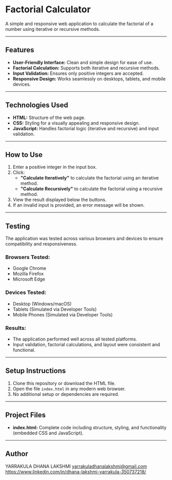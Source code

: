# Factorial Calculator

A simple and responsive web application to calculate the factorial of a number using iterative or recursive methods.

---

## Features
- **User-Friendly Interface:** Clean and simple design for ease of use.
- **Factorial Calculation:** Supports both iterative and recursive methods.
- **Input Validation:** Ensures only positive integers are accepted.
- **Responsive Design:** Works seamlessly on desktops, tablets, and mobile devices.

---

## Technologies Used
- **HTML:** Structure of the web page.
- **CSS:** Styling for a visually appealing and responsive design.
- **JavaScript:** Handles factorial logic (iterative and recursive) and input validation.

---

## How to Use
1. Enter a positive integer in the input box.
2. Click:
   - **"Calculate Iteratively"** to calculate the factorial using an iterative method.
   - **"Calculate Recursively"** to calculate the factorial using a recursive method.
3. View the result displayed below the buttons.
4. If an invalid input is provided, an error message will be shown.

---

## Testing
The application was tested across various browsers and devices to ensure compatibility and responsiveness.

### **Browsers Tested:**
- Google Chrome
- Mozilla Firefox
- Microsoft Edge

### **Devices Tested:**
- Desktop (Windows/macOS)
- Tablets (Simulated via Developer Tools)
- Mobile Phones (Simulated via Developer Tools)

### **Results:**
- The application performed well across all tested platforms.
- Input validation, factorial calculations, and layout were consistent and functional.

---

## Setup Instructions
1. Clone this repository or download the HTML file.
2. Open the file `index.html` in any modern web browser.
3. No additional setup or dependencies are required.

---

## Project Files
- **index.html:** Complete code including structure, styling, and functionality (embedded CSS and JavaScript).

---


## Author
YARRAKULA DHANA LAKSHMI
yarrakuladhanalakshmi@gmail.com  
https://www.linkedin.com/in/dhana-lakshmi-yarrakula-350737218/
